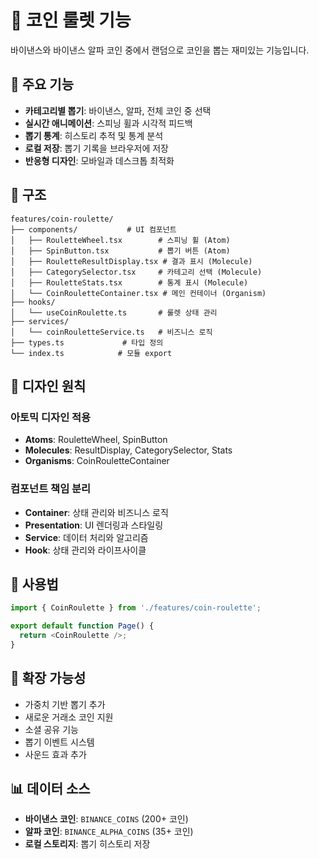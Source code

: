 # 🎰 코인 룰렛 기능

바이낸스와 바이낸스 알파 코인 중에서 랜덤으로 코인을 뽑는 재미있는 기능입니다.

## 🎯 주요 기능

- **카테고리별 뽑기**: 바이낸스, 알파, 전체 코인 중 선택
- **실시간 애니메이션**: 스피닝 휠과 시각적 피드백
- **뽑기 통계**: 히스토리 추적 및 통계 분석
- **로컬 저장**: 뽑기 기록을 브라우저에 저장
- **반응형 디자인**: 모바일과 데스크톱 최적화

## 📁 구조

```
features/coin-roulette/
├── components/           # UI 컴포넌트
│   ├── RouletteWheel.tsx        # 스피닝 휠 (Atom)
│   ├── SpinButton.tsx           # 뽑기 버튼 (Atom) 
│   ├── RouletteResultDisplay.tsx # 결과 표시 (Molecule)
│   ├── CategorySelector.tsx     # 카테고리 선택 (Molecule)
│   ├── RouletteStats.tsx        # 통계 표시 (Molecule)
│   └── CoinRouletteContainer.tsx # 메인 컨테이너 (Organism)
├── hooks/
│   └── useCoinRoulette.ts       # 룰렛 상태 관리
├── services/
│   └── coinRouletteService.ts   # 비즈니스 로직
├── types.ts             # 타입 정의
└── index.ts            # 모듈 export
```

## 🎨 디자인 원칙

### 아토믹 디자인 적용
- **Atoms**: RouletteWheel, SpinButton
- **Molecules**: ResultDisplay, CategorySelector, Stats
- **Organisms**: CoinRouletteContainer

### 컴포넌트 책임 분리
- **Container**: 상태 관리와 비즈니스 로직
- **Presentation**: UI 렌더링과 스타일링
- **Service**: 데이터 처리와 알고리즘
- **Hook**: 상태 관리와 라이프사이클

## 🚀 사용법

```typescript
import { CoinRoulette } from './features/coin-roulette';

export default function Page() {
  return <CoinRoulette />;
}
```

## 🔧 확장 가능성

- 가중치 기반 뽑기 추가
- 새로운 거래소 코인 지원
- 소셜 공유 기능
- 뽑기 이벤트 시스템
- 사운드 효과 추가

## 📊 데이터 소스

- **바이낸스 코인**: `BINANCE_COINS` (200+ 코인)
- **알파 코인**: `BINANCE_ALPHA_COINS` (35+ 코인)
- **로컬 스토리지**: 뽑기 히스토리 저장
